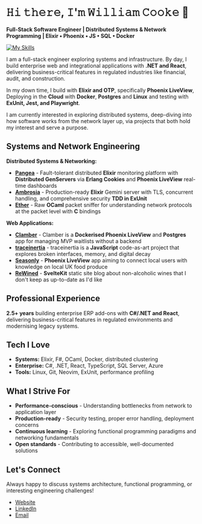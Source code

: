 # 𝙷𝚒 𝚝𝚑𝚎𝚛𝚎, 𝙸'𝚖 𝚆𝚒𝚕𝚕𝚒𝚊𝚖 𝙲𝚘𝚘𝚔𝚎 👋

**Full-Stack Software Engineer | Distributed Systems & Network Programming | Elixir • Phoenix • JS • SQL • Docker**

[![My Skills](https://skillicons.dev/icons?i=elixir,js,azure,postgres,docker,dotnet,react)](https://skillicons.dev)

I am a full-stack engineer exploring systems and infrastructure. By day, I build enterprise web and integrational applications with **.NET and React**, delivering business-critical features in regulated industries like financial, audit, and construction. 

In my down time, I build with **Elixir and OTP**, specifically **Phoenix LiveView**, Deploying in the **Cloud** with **Docker**, **Postgres** and **Linux** and testing with **ExUnit, Jest, and Playwright**.

I am currently interested in exploring distributed systems, deep-diving into how software works from the network layer up, via projects that both hold my interest and serve a purpose.

## **Systems and Network Engineering**

**Distributed Systems & Networking:**
- [**Pangea**](https://github.com/WillC33/pangea) - Fault-tolerant distributed **Elixir** monitoring platform with **Distributed GenServers** via **Erlang Cookies** and **Phoenix LiveView** real-time dashboards
- [**Ambrosia**](https://github.com/WillC33/ambrosia) - Production-ready **Elixir** Gemini server with TLS, concurrent handling, and comprehensive security **TDD in ExUnit**
- [**Ether**](https://github.com/WillC33/ether) - Raw **OCaml** packet sniffer for understanding network protocols at the packet level with **C** bindings

**Web Applications:**
- [**Clamber**](https://clamber.digital) - Clamber is a **Dockerised Phoenix LiveView** and **Postgres** app for managing MVP waitlists without a backend 
- [**traceinertia**](https://traceinertia.net) - traceinertia is a **JavaScript** code-as-art project that explores broken interfaces, memory, and digital decay
- [**Seasonly**](https://seasonly.org) - **Phoenix LiveView** app aiming to connect local users with knowledge on local UK food produce
- [**ReWined**](https://rewined.net) - **SvelteKit** static site blog about non-alcoholic wines that I don't keep as up-to-date as I'd like

## **Professional Experience**

**2.5+ years** building enterprise ERP add-ons with **C#/.NET and React**, delivering business-critical features in regulated environments and modernising legacy systems.

## **Tech I Love**

- **Systems:** Elixir, F#, OCaml, Docker, distributed clustering
- **Enterprise:** C#, .NET, React, TypeScript, SQL Server, Azure
- **Tools:** Linux, Git, Neovim, ExUnit, performance profiling

## **What I Strive For**

- **Performance-conscious** - Understanding bottlenecks from network to application layer
- **Production-ready** - Security testing, proper error handling, deployment concerns
- **Continuous learning** - Exploring functional programming paradigms and networking fundamentals
- **Open standards** - Contributing to accessible, well-documented solutions

## **Let's Connect**

Always happy to discuss systems architecture, functional programming, or interesting engineering challenges!

- [Website](https://williamcooke.net)
- [LinkedIn](https://linkedin.com/in/williamcooke_)
- [Email](mailto:william@williamcooke.net)
